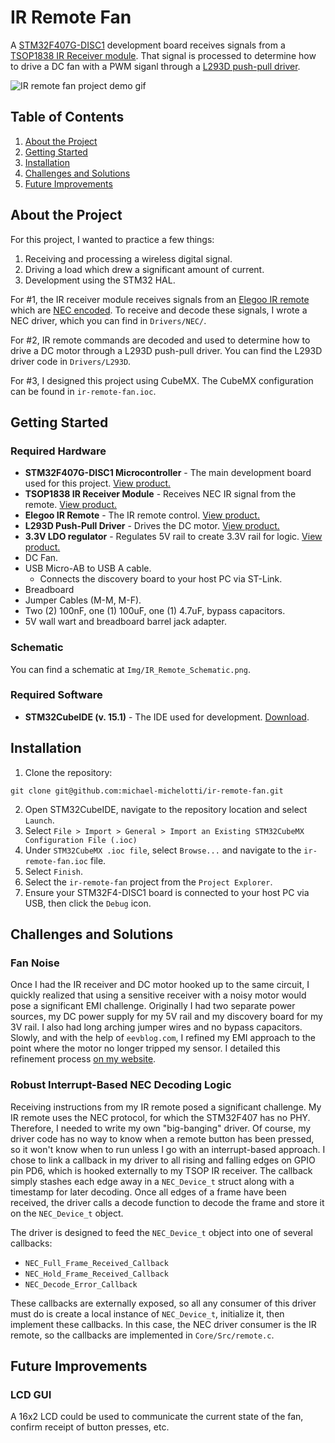 # IR Remote Fan
A [STM32F407G-DISC1](https://www.st.com/en/evaluation-tools/stm32f4discovery.html) development board receives signals from a [TSOP1838 IR Receiver module](https://hobbyking.com/en_us/keyes-tsop1838-infra-red-37-9khz-receiver-for-arduino.html). That signal is processed to determine how to drive a DC fan with a PWM siganl through a [L293D push-pull driver](https://www.ti.com/product/L293D).

![IR remote fan project demo gif](Img/IR_Remote_Fan_Demo.gif)

## Table of Contents
1. [About the Project](#about-the-project)
2. [Getting Started](#getting-started)
3. [Installation](#installation)
4. [Challenges and Solutions](#challenges-and-solutions)
5. [Future Improvements](#future-improvements)

## About the Project
For this project, I wanted to practice a few things:
1. Receiving and processing a wireless digital signal.
2. Driving a load which drew a significant amount of current.
3. Development using the STM32 HAL.

For #1, the IR receiver module receives signals from an [Elegoo IR remote](https://myenterprised.com/mods/model-remodel/arduino/remote-control/) which are [NEC encoded](https://techdocs.altium.com/display/FPGA/NEC+Infrared+Transmission+Protocol). To receive and decode these signals, I wrote a NEC driver, which you can find in `Drivers/NEC/`.

For #2, IR remote commands are decoded and used to determine how to drive a DC motor through a L293D push-pull driver. You can find the L293D driver code in `Drivers/L293D`. 

For #3, I designed this project using CubeMX. The CubeMX configuration can be found in `ir-remote-fan.ioc`.

## Getting Started
### Required Hardware
* __STM32F407G-DISC1 Microcontroller__ - The main development board used for this project. [View product.](https://www.st.com/en/evaluation-tools/stm32f4discovery.html)
* __TSOP1838 IR Receiver Module__ - Receives NEC IR signal from the remote. [View product.](https://quagmirerepair.com/tsop1838-38khz-ir-receiver-sensor-module-2-5-5-5vdc.html)
* __Elegoo IR Remote__ - The IR remote control. [View product.](https://myenterprised.com/mods/model-remodel/arduino/remote-control/)
* __L293D Push-Pull Driver__ - Drives the DC motor. [View product.](https://www.st.com/en/motor-drivers/l293d.html)
* __3.3V LDO regulator__ - Regulates 5V rail to create 3.3V rail for logic. [View product.](https://www.st.com/en/motor-drivers/l293d.html)
* DC Fan.
* USB Micro-AB to USB A cable.
  * Connects the discovery board to your host PC via ST-Link.
* Breadboard
* Jumper Cables (M-M, M-F).
* Two (2) 100nF, one (1) 100uF, one (1) 4.7uF, bypass capacitors.
* 5V wall wart and breadboard barrel jack adapter.

### Schematic
You can find a schematic at `Img/IR_Remote_Schematic.png`.

### Required Software
* __STM32CubeIDE (v. 15.1)__ - The IDE used for development. [Download](https://www.st.com/en/development-tools/stm32cubeide.html).

## Installation
1. Clone the repository:
```
git clone git@github.com:michael-michelotti/ir-remote-fan.git
```

2. Open STM32CubeIDE, navigate to the repository location and select `Launch`.
3. Select `File > Import > General > Import an Existing STM32CubeMX Configuration File (.ioc)`
4. Under `STM32CubeMX .ioc file`, select `Browse...` and navigate to the `ir-remote-fan.ioc` file.
5. Select `Finish`.
6. Select the `ir-remote-fan` project from the `Project Explorer`.
7. Ensure your STM32F4-DISC1 board is connected to your host PC via USB, then click the `Debug` icon.

## Challenges and Solutions
### Fan Noise
Once I had the IR receiver and DC motor hooked up to the same circuit, I quickly realized that using a sensitive receiver with a noisy motor would pose a significant EMI challenge. Originally I had two separate power sources, my DC power supply for my 5V rail and my discovery board for my 3V rail. I also had long arching jumper wires and no bypass capacitors. Slowly, and with the help of `eevblog.com`, I refined my EMI approach to the point where the motor no longer tripped my sensor. I detailed this refinement process [on my website](https://michaelmichelotti.com/articles/dc-fan-noise-and-the-ir-receiver/).

### Robust Interrupt-Based NEC Decoding Logic
Receiving instructions from my IR remote posed a significant challenge. My IR remote uses the NEC protocol, for which the STM32F407 has no PHY. Therefore, I needed to write my own "big-banging" driver. Of course, my driver code has no way to know when a remote button has been pressed, so it won't know when to run unless I go with an interrupt-based approach. I chose to link a callback in my driver to all rising and falling edges on GPIO pin PD6, which is hooked externally to my TSOP IR receiver. The callback simply stashes each edge away in a `NEC_Device_t` struct along with a timestamp for later decoding. Once all edges of a frame have been received, the driver calls a decode function to decode the frame and store it on the `NEC_Device_t` object. 

The driver is designed to feed the `NEC_Device_t` object into one of several callbacks:
* `NEC_Full_Frame_Received_Callback`
* `NEC_Hold_Frame_Received_Callback`
* `NEC_Decode_Error_Callback`

These callbacks are externally exposed, so all any consumer of this driver must do is create a local instance of `NEC_Device_t`, initialize it, then implement these callbacks. In this case, the NEC driver consumer is the IR remote, so the callbacks are implemented in `Core/Src/remote.c`. 

## Future Improvements
### LCD GUI
A 16x2 LCD could be used to communicate the current state of the fan, confirm receipt of button presses, etc.
